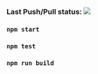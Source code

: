 ### Last Push/Pull status: <img src="https://github.com/AlexUAKH/pokemon/workflows/Unit-tests/badge.svg?branch=master">

### `npm start`

### `npm test`

### `npm run build`
